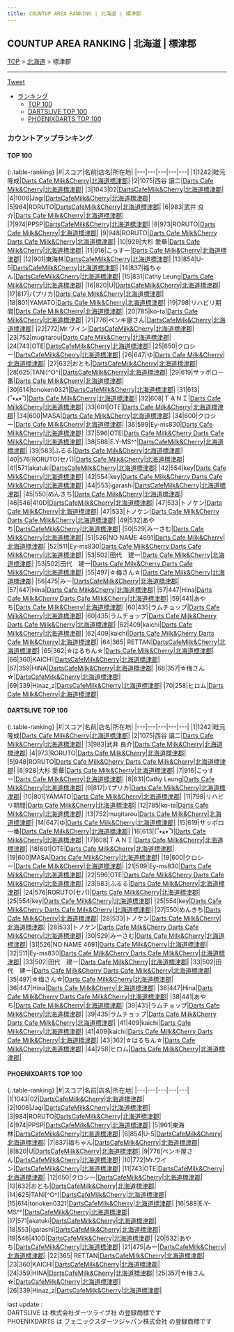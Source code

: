 ```yaml
---
title: COUNTUP AREA RANKING | 北海道 | 標津郡
---
```

## COUNTUP AREA RANKING | 北海道 | 標津郡

[TOP](/darts/rank/) > [北海道](/darts/rank/北海道/) > 標津郡

___

<a href="https://twitter.com/share?ref_src=twsrc%5Etfw" data-text="COUNTUP AREA RANKING | 北海道標津郡" class="twitter-share-button" data-hashtags="DARTSLIVE,PHOENIXDARTS,darts,ダーツ" data-show-count="false">Tweet</a>

* [ランキング](#カウントアップランキング)
    * [TOP 100](#top-100)
    * [DARTSLIVE TOP 100](#dartslive-top-100)
    * [PHOENIXDARTS TOP 100](#phoenixdarts-top-100)

### カウントアップランキング

#### TOP 100



{:.table-ranking}
|#|スコア|名前|店名|所在地|
|---|---|---|---|---|
|1|1242|<span class="rank-name-dl">畦元 隆成</span>|<a href="https://search.dartslive.com/jp/shop/74f2def39f5bf727b21333aee1bd51e4">Darts Cafe Milk&Cherry</a>|<a href="/darts/rank/北海道/標津郡">北海道標津郡</a>|
|2|1075|<span class="rank-name-dl">西谷 譲二</span>|<a href="https://search.dartslive.com/jp/shop/74f2def39f5bf727b21333aee1bd51e4">Darts Cafe Milk&Cherry</a>|<a href="/darts/rank/北海道/標津郡">北海道標津郡</a>|
|3|1043|<span class="rank-name-pd">02</span>|<a href="https://vs.phoenixdarts.com/jp/shop/shopDetailInfo/s_10620?s_seq=10620">DartsCafeMilk&Cherry</a>|<a href="/darts/rank/北海道/標津郡">北海道標津郡</a>|
|4|1006|<span class="rank-name-pd">Jagi</span>|<a href="https://vs.phoenixdarts.com/jp/shop/shopDetailInfo/s_10620?s_seq=10620">DartsCafeMilk&Cherry</a>|<a href="/darts/rank/北海道/標津郡">北海道標津郡</a>|
|5|984|<span class="rank-name-pd">RORUTO</span>|<a href="https://vs.phoenixdarts.com/jp/shop/shopDetailInfo/s_10620?s_seq=10620">DartsCafeMilk&Cherry</a>|<a href="/darts/rank/北海道/標津郡">北海道標津郡</a>|
|6|983|<span class="rank-name-dl">武井 良介</span>|<a href="https://search.dartslive.com/jp/shop/74f2def39f5bf727b21333aee1bd51e4">Darts Cafe Milk&Cherry</a>|<a href="/darts/rank/北海道/標津郡">北海道標津郡</a>|
|7|974|<span class="rank-name-pd">PPSP</span>|<a href="https://vs.phoenixdarts.com/jp/shop/shopDetailInfo/s_10620?s_seq=10620">DartsCafeMilk&Cherry</a>|<a href="/darts/rank/北海道/標津郡">北海道標津郡</a>|
|8|973|<span class="rank-name-dl">RORUTO</span>|<a href="https://search.dartslive.com/jp/shop/74f2def39f5bf727b21333aee1bd51e4">Darts Cafe Milk&Cherry</a>|<a href="/darts/rank/北海道/標津郡">北海道標津郡</a>|
|9|948|<span class="rank-name-dl">RORUTO</span>|<a href="https://search.dartslive.com/jp/shop/74f2def39f5bf727b21333aee1bd51e4">Darts Cafe Milk&Cherry Darts Cafe Milk&Cherry</a>|<a href="/darts/rank/北海道/標津郡">北海道標津郡</a>|
|10|928|<span class="rank-name-dl">大杉 愛華</span>|<a href="https://search.dartslive.com/jp/shop/74f2def39f5bf727b21333aee1bd51e4">Darts Cafe Milk&Cherry</a>|<a href="/darts/rank/北海道/標津郡">北海道標津郡</a>|
|11|916|<span class="rank-name-dl">こっすー</span>|<a href="https://search.dartslive.com/jp/shop/74f2def39f5bf727b21333aee1bd51e4">Darts Cafe Milk&Cherry</a>|<a href="/darts/rank/北海道/標津郡">北海道標津郡</a>|
|12|901|<span class="rank-name-pd">東海林</span>|<a href="https://vs.phoenixdarts.com/jp/shop/shopDetailInfo/s_10620?s_seq=10620">DartsCafeMilk&Cherry</a>|<a href="/darts/rank/北海道/標津郡">北海道標津郡</a>|
|13|854|<span class="rank-name-pd">U-5</span>|<a href="https://vs.phoenixdarts.com/jp/shop/shopDetailInfo/s_10620?s_seq=10620">DartsCafeMilk&Cherry</a>|<a href="/darts/rank/北海道/標津郡">北海道標津郡</a>|
|14|837|<span class="rank-name-pd">福ちゃん</span>|<a href="https://vs.phoenixdarts.com/jp/shop/shopDetailInfo/s_10620?s_seq=10620">DartsCafeMilk&Cherry</a>|<a href="/darts/rank/北海道/標津郡">北海道標津郡</a>|
|15|831|<span class="rank-name-dl">Cathy Leung</span>|<a href="https://search.dartslive.com/jp/shop/74f2def39f5bf727b21333aee1bd51e4">Darts Cafe Milk&Cherry</a>|<a href="/darts/rank/北海道/標津郡">北海道標津郡</a>|
|16|820|<span class="rank-name-pd">U</span>|<a href="https://vs.phoenixdarts.com/jp/shop/shopDetailInfo/s_10620?s_seq=10620">DartsCafeMilk&Cherry</a>|<a href="/darts/rank/北海道/標津郡">北海道標津郡</a>|
|17|817|<span class="rank-name-dl">パプリカ</span>|<a href="https://search.dartslive.com/jp/shop/74f2def39f5bf727b21333aee1bd51e4">Darts Cafe Milk&Cherry</a>|<a href="/darts/rank/北海道/標津郡">北海道標津郡</a>|
|18|801|<span class="rank-name-dl">YAMATO</span>|<a href="https://search.dartslive.com/jp/shop/74f2def39f5bf727b21333aee1bd51e4">Darts Cafe Milk&Cherry</a>|<a href="/darts/rank/北海道/標津郡">北海道標津郡</a>|
|19|798|<span class="rank-name-dl">リハビリ期間</span>|<a href="https://search.dartslive.com/jp/shop/74f2def39f5bf727b21333aee1bd51e4">Darts Cafe Milk&Cherry</a>|<a href="/darts/rank/北海道/標津郡">北海道標津郡</a>|
|20|785|<span class="rank-name-dl">ko-ta</span>|<a href="https://search.dartslive.com/jp/shop/74f2def39f5bf727b21333aee1bd51e4">Darts Cafe Milk&Cherry</a>|<a href="/darts/rank/北海道/標津郡">北海道標津郡</a>|
|21|776|<span class="rank-name-pd">ペンキ屋さん</span>|<a href="https://vs.phoenixdarts.com/jp/shop/shopDetailInfo/s_10620?s_seq=10620">DartsCafeMilk&Cherry</a>|<a href="/darts/rank/北海道/標津郡">北海道標津郡</a>|
|22|772|<span class="rank-name-pd">Mr.ワイン</span>|<a href="https://vs.phoenixdarts.com/jp/shop/shopDetailInfo/s_10620?s_seq=10620">DartsCafeMilk&Cherry</a>|<a href="/darts/rank/北海道/標津郡">北海道標津郡</a>|
|23|752|<span class="rank-name-dl">mugitarou</span>|<a href="https://search.dartslive.com/jp/shop/74f2def39f5bf727b21333aee1bd51e4">Darts Cafe Milk&Cherry</a>|<a href="/darts/rank/北海道/標津郡">北海道標津郡</a>|
|24|743|<span class="rank-name-pd">OTE</span>|<a href="https://vs.phoenixdarts.com/jp/shop/shopDetailInfo/s_10620?s_seq=10620">DartsCafeMilk&Cherry</a>|<a href="/darts/rank/北海道/標津郡">北海道標津郡</a>|
|25|650|<span class="rank-name-pd">クロシー</span>|<a href="https://vs.phoenixdarts.com/jp/shop/shopDetailInfo/s_10620?s_seq=10620">DartsCafeMilk&Cherry</a>|<a href="/darts/rank/北海道/標津郡">北海道標津郡</a>|
|26|647|<span class="rank-name-dl">ゆ</span>|<a href="https://search.dartslive.com/jp/shop/74f2def39f5bf727b21333aee1bd51e4">Darts Cafe Milk&Cherry</a>|<a href="/darts/rank/北海道/標津郡">北海道標津郡</a>|
|27|632|<span class="rank-name-pd">おとも</span>|<a href="https://vs.phoenixdarts.com/jp/shop/shopDetailInfo/s_10620?s_seq=10620">DartsCafeMilk&Cherry</a>|<a href="/darts/rank/北海道/標津郡">北海道標津郡</a>|
|28|625|<span class="rank-name-pd">TANI[^O^]</span>|<a href="https://vs.phoenixdarts.com/jp/shop/shopDetailInfo/s_10620?s_seq=10620">DartsCafeMilk&Cherry</a>|<a href="/darts/rank/北海道/標津郡">北海道標津郡</a>|
|29|619|<span class="rank-name-dl">サッポロ一番</span>|<a href="https://search.dartslive.com/jp/shop/74f2def39f5bf727b21333aee1bd51e4">Darts Cafe Milk&Cherry</a>|<a href="/darts/rank/北海道/標津郡">北海道標津郡</a>|
|30|614|<span class="rank-name-pd">tonoken0321</span>|<a href="https://vs.phoenixdarts.com/jp/shop/shopDetailInfo/s_10620?s_seq=10620">DartsCafeMilk&Cherry</a>|<a href="/darts/rank/北海道/標津郡">北海道標津郡</a>|
|31|613|<span class="rank-name-dl">(՞•ﻌ•՞)</span>|<a href="https://search.dartslive.com/jp/shop/74f2def39f5bf727b21333aee1bd51e4">Darts Cafe Milk&Cherry</a>|<a href="/darts/rank/北海道/標津郡">北海道標津郡</a>|
|32|608|<span class="rank-name-dl">ＴＡＮＩ</span>|<a href="https://search.dartslive.com/jp/shop/74f2def39f5bf727b21333aee1bd51e4">Darts Cafe Milk&Cherry</a>|<a href="/darts/rank/北海道/標津郡">北海道標津郡</a>|
|33|601|<span class="rank-name-dl">OTE</span>|<a href="https://search.dartslive.com/jp/shop/74f2def39f5bf727b21333aee1bd51e4">Darts Cafe Milk&Cherry</a>|<a href="/darts/rank/北海道/標津郡">北海道標津郡</a>|
|34|600|<span class="rank-name-dl">MASA</span>|<a href="https://search.dartslive.com/jp/shop/74f2def39f5bf727b21333aee1bd51e4">Darts Cafe Milk&Cherry</a>|<a href="/darts/rank/北海道/標津郡">北海道標津郡</a>|
|34|600|<span class="rank-name-dl">クロシー</span>|<a href="https://search.dartslive.com/jp/shop/74f2def39f5bf727b21333aee1bd51e4">Darts Cafe Milk&Cherry</a>|<a href="/darts/rank/北海道/標津郡">北海道標津郡</a>|
|36|599|<span class="rank-name-dl">Ey-ms830</span>|<a href="https://search.dartslive.com/jp/shop/74f2def39f5bf727b21333aee1bd51e4">Darts Cafe Milk&Cherry</a>|<a href="/darts/rank/北海道/標津郡">北海道標津郡</a>|
|37|596|<span class="rank-name-dl">OTE</span>|<a href="https://search.dartslive.com/jp/shop/74f2def39f5bf727b21333aee1bd51e4">Darts Cafe Milk&Cherry Darts Cafe Milk&Cherry</a>|<a href="/darts/rank/北海道/標津郡">北海道標津郡</a>|
|38|588|<span class="rank-name-pd">E.Y-MS^^</span>|<a href="https://vs.phoenixdarts.com/jp/shop/shopDetailInfo/s_10620?s_seq=10620">DartsCafeMilk&Cherry</a>|<a href="/darts/rank/北海道/標津郡">北海道標津郡</a>|
|39|583|<span class="rank-name-dl">ふるる</span>|<a href="https://search.dartslive.com/jp/shop/74f2def39f5bf727b21333aee1bd51e4">Darts Cafe Milk&Cherry</a>|<a href="/darts/rank/北海道/標津郡">北海道標津郡</a>|
|40|576|<span class="rank-name-dl">RORUTO(セパ)</span>|<a href="https://search.dartslive.com/jp/shop/74f2def39f5bf727b21333aee1bd51e4">Darts Cafe Milk&Cherry</a>|<a href="/darts/rank/北海道/標津郡">北海道標津郡</a>|
|41|571|<span class="rank-name-pd">akatuki</span>|<a href="https://vs.phoenixdarts.com/jp/shop/shopDetailInfo/s_10620?s_seq=10620">DartsCafeMilk&Cherry</a>|<a href="/darts/rank/北海道/標津郡">北海道標津郡</a>|
|42|554|<span class="rank-name-dl">key</span>|<a href="https://search.dartslive.com/jp/shop/74f2def39f5bf727b21333aee1bd51e4">Darts Cafe Milk&Cherry</a>|<a href="/darts/rank/北海道/標津郡">北海道標津郡</a>|
|42|554|<span class="rank-name-dl">key</span>|<a href="https://search.dartslive.com/jp/shop/74f2def39f5bf727b21333aee1bd51e4">Darts Cafe Milk&Cherry Darts Cafe Milk&Cherry</a>|<a href="/darts/rank/北海道/標津郡">北海道標津郡</a>|
|44|553|<span class="rank-name-pd">igarashi</span>|<a href="https://vs.phoenixdarts.com/jp/shop/shopDetailInfo/s_10620?s_seq=10620">DartsCafeMilk&Cherry</a>|<a href="/darts/rank/北海道/標津郡">北海道標津郡</a>|
|45|550|<span class="rank-name-dl">めんきち</span>|<a href="https://search.dartslive.com/jp/shop/74f2def39f5bf727b21333aee1bd51e4">Darts Cafe Milk&Cherry</a>|<a href="/darts/rank/北海道/標津郡">北海道標津郡</a>|
|46|546|<span class="rank-name-pd">410D</span>|<a href="https://vs.phoenixdarts.com/jp/shop/shopDetailInfo/s_10620?s_seq=10620">DartsCafeMilk&Cherry</a>|<a href="/darts/rank/北海道/標津郡">北海道標津郡</a>|
|47|533|<span class="rank-name-dl">トノケン</span>|<a href="https://search.dartslive.com/jp/shop/74f2def39f5bf727b21333aee1bd51e4">Darts Cafe Milk&Cherry</a>|<a href="/darts/rank/北海道/標津郡">北海道標津郡</a>|
|47|533|<span class="rank-name-dl">トノケン</span>|<a href="https://search.dartslive.com/jp/shop/74f2def39f5bf727b21333aee1bd51e4">Darts Cafe Milk&Cherry Darts Cafe Milk&Cherry</a>|<a href="/darts/rank/北海道/標津郡">北海道標津郡</a>|
|49|532|<span class="rank-name-pd">あやち</span>|<a href="https://vs.phoenixdarts.com/jp/shop/shopDetailInfo/s_10620?s_seq=10620">DartsCafeMilk&Cherry</a>|<a href="/darts/rank/北海道/標津郡">北海道標津郡</a>|
|50|529|<span class="rank-name-dl">みーさむ</span>|<a href="https://search.dartslive.com/jp/shop/74f2def39f5bf727b21333aee1bd51e4">Darts Cafe Milk&Cherry</a>|<a href="/darts/rank/北海道/標津郡">北海道標津郡</a>|
|51|526|<span class="rank-name-dl">NO NAME 4691</span>|<a href="https://search.dartslive.com/jp/shop/74f2def39f5bf727b21333aee1bd51e4">Darts Cafe Milk&Cherry</a>|<a href="/darts/rank/北海道/標津郡">北海道標津郡</a>|
|52|511|<span class="rank-name-dl">Ey-ms830</span>|<a href="https://search.dartslive.com/jp/shop/74f2def39f5bf727b21333aee1bd51e4">Darts Cafe Milk&Cherry Darts Cafe Milk&Cherry</a>|<a href="/darts/rank/北海道/標津郡">北海道標津郡</a>|
|53|502|<span class="rank-name-dl">田代　建一</span>|<a href="https://search.dartslive.com/jp/shop/74f2def39f5bf727b21333aee1bd51e4">Darts Cafe Milk&Cherry</a>|<a href="/darts/rank/北海道/標津郡">北海道標津郡</a>|
|53|502|<span class="rank-name-dl">田代　建一</span>|<a href="https://search.dartslive.com/jp/shop/74f2def39f5bf727b21333aee1bd51e4">Darts Cafe Milk&Cherry Darts Cafe Milk&Cherry</a>|<a href="/darts/rank/北海道/標津郡">北海道標津郡</a>|
|55|497|<span class="rank-name-dl">☆梅さん☆</span>|<a href="https://search.dartslive.com/jp/shop/74f2def39f5bf727b21333aee1bd51e4">Darts Cafe Milk&Cherry</a>|<a href="/darts/rank/北海道/標津郡">北海道標津郡</a>|
|56|475|<span class="rank-name-pd">みー</span>|<a href="https://vs.phoenixdarts.com/jp/shop/shopDetailInfo/s_10620?s_seq=10620">DartsCafeMilk&Cherry</a>|<a href="/darts/rank/北海道/標津郡">北海道標津郡</a>|
|57|447|<span class="rank-name-dl">Hina</span>|<a href="https://search.dartslive.com/jp/shop/74f2def39f5bf727b21333aee1bd51e4">Darts Cafe Milk&Cherry</a>|<a href="/darts/rank/北海道/標津郡">北海道標津郡</a>|
|57|447|<span class="rank-name-dl">Hina</span>|<a href="https://search.dartslive.com/jp/shop/74f2def39f5bf727b21333aee1bd51e4">Darts Cafe Milk&Cherry Darts Cafe Milk&Cherry</a>|<a href="/darts/rank/北海道/標津郡">北海道標津郡</a>|
|59|441|<span class="rank-name-dl">あやち</span>|<a href="https://search.dartslive.com/jp/shop/74f2def39f5bf727b21333aee1bd51e4">Darts Cafe Milk&Cherry</a>|<a href="/darts/rank/北海道/標津郡">北海道標津郡</a>|
|60|435|<span class="rank-name-dl">ラムチョップ</span>|<a href="https://search.dartslive.com/jp/shop/74f2def39f5bf727b21333aee1bd51e4">Darts Cafe Milk&Cherry</a>|<a href="/darts/rank/北海道/標津郡">北海道標津郡</a>|
|60|435|<span class="rank-name-dl">ラムチョップ</span>|<a href="https://search.dartslive.com/jp/shop/74f2def39f5bf727b21333aee1bd51e4">Darts Cafe Milk&Cherry Darts Cafe Milk&Cherry</a>|<a href="/darts/rank/北海道/標津郡">北海道標津郡</a>|
|62|409|<span class="rank-name-dl">kaichi</span>|<a href="https://search.dartslive.com/jp/shop/74f2def39f5bf727b21333aee1bd51e4">Darts Cafe Milk&Cherry</a>|<a href="/darts/rank/北海道/標津郡">北海道標津郡</a>|
|62|409|<span class="rank-name-dl">kaichi</span>|<a href="https://search.dartslive.com/jp/shop/74f2def39f5bf727b21333aee1bd51e4">Darts Cafe Milk&Cherry Darts Cafe Milk&Cherry</a>|<a href="/darts/rank/北海道/標津郡">北海道標津郡</a>|
|64|365|<span class="rank-name-pd"> RETTAN</span>|<a href="https://vs.phoenixdarts.com/jp/shop/shopDetailInfo/s_10620?s_seq=10620">DartsCafeMilk&Cherry</a>|<a href="/darts/rank/北海道/標津郡">北海道標津郡</a>|
|65|362|<span class="rank-name-dl">☆はるちん☆</span>|<a href="https://search.dartslive.com/jp/shop/74f2def39f5bf727b21333aee1bd51e4">Darts Cafe Milk&Cherry</a>|<a href="/darts/rank/北海道/標津郡">北海道標津郡</a>|
|66|360|<span class="rank-name-pd">KAICHI</span>|<a href="https://vs.phoenixdarts.com/jp/shop/shopDetailInfo/s_10620?s_seq=10620">DartsCafeMilk&Cherry</a>|<a href="/darts/rank/北海道/標津郡">北海道標津郡</a>|
|67|359|<span class="rank-name-pd">HINA</span>|<a href="https://vs.phoenixdarts.com/jp/shop/shopDetailInfo/s_10620?s_seq=10620">DartsCafeMilk&Cherry</a>|<a href="/darts/rank/北海道/標津郡">北海道標津郡</a>|
|68|357|<span class="rank-name-pd">☆梅さん☆</span>|<a href="https://vs.phoenixdarts.com/jp/shop/shopDetailInfo/s_10620?s_seq=10620">DartsCafeMilk&Cherry</a>|<a href="/darts/rank/北海道/標津郡">北海道標津郡</a>|
|69|339|<span class="rank-name-pd">Hinaz_z</span>|<a href="https://vs.phoenixdarts.com/jp/shop/shopDetailInfo/s_10620?s_seq=10620">DartsCafeMilk&Cherry</a>|<a href="/darts/rank/北海道/標津郡">北海道標津郡</a>|
|70|258|<span class="rank-name-dl">ヒロム</span>|<a href="https://search.dartslive.com/jp/shop/74f2def39f5bf727b21333aee1bd51e4">Darts Cafe Milk&Cherry</a>|<a href="/darts/rank/北海道/標津郡">北海道標津郡</a>|


#### DARTSLIVE TOP 100



{:.table-ranking}
|#|スコア|名前|店名|所在地|
|---|---|---|---|---|
|1|1242|<span class="rank-name-dl">畦元 隆成</span>|<a href="https://search.dartslive.com/jp/shop/74f2def39f5bf727b21333aee1bd51e4">Darts Cafe Milk&Cherry</a>|<a href="/darts/rank/北海道/標津郡">北海道標津郡</a>|
|2|1075|<span class="rank-name-dl">西谷 譲二</span>|<a href="https://search.dartslive.com/jp/shop/74f2def39f5bf727b21333aee1bd51e4">Darts Cafe Milk&Cherry</a>|<a href="/darts/rank/北海道/標津郡">北海道標津郡</a>|
|3|983|<span class="rank-name-dl">武井 良介</span>|<a href="https://search.dartslive.com/jp/shop/74f2def39f5bf727b21333aee1bd51e4">Darts Cafe Milk&Cherry</a>|<a href="/darts/rank/北海道/標津郡">北海道標津郡</a>|
|4|973|<span class="rank-name-dl">RORUTO</span>|<a href="https://search.dartslive.com/jp/shop/74f2def39f5bf727b21333aee1bd51e4">Darts Cafe Milk&Cherry</a>|<a href="/darts/rank/北海道/標津郡">北海道標津郡</a>|
|5|948|<span class="rank-name-dl">RORUTO</span>|<a href="https://search.dartslive.com/jp/shop/74f2def39f5bf727b21333aee1bd51e4">Darts Cafe Milk&Cherry Darts Cafe Milk&Cherry</a>|<a href="/darts/rank/北海道/標津郡">北海道標津郡</a>|
|6|928|<span class="rank-name-dl">大杉 愛華</span>|<a href="https://search.dartslive.com/jp/shop/74f2def39f5bf727b21333aee1bd51e4">Darts Cafe Milk&Cherry</a>|<a href="/darts/rank/北海道/標津郡">北海道標津郡</a>|
|7|916|<span class="rank-name-dl">こっすー</span>|<a href="https://search.dartslive.com/jp/shop/74f2def39f5bf727b21333aee1bd51e4">Darts Cafe Milk&Cherry</a>|<a href="/darts/rank/北海道/標津郡">北海道標津郡</a>|
|8|831|<span class="rank-name-dl">Cathy Leung</span>|<a href="https://search.dartslive.com/jp/shop/74f2def39f5bf727b21333aee1bd51e4">Darts Cafe Milk&Cherry</a>|<a href="/darts/rank/北海道/標津郡">北海道標津郡</a>|
|9|817|<span class="rank-name-dl">パプリカ</span>|<a href="https://search.dartslive.com/jp/shop/74f2def39f5bf727b21333aee1bd51e4">Darts Cafe Milk&Cherry</a>|<a href="/darts/rank/北海道/標津郡">北海道標津郡</a>|
|10|801|<span class="rank-name-dl">YAMATO</span>|<a href="https://search.dartslive.com/jp/shop/74f2def39f5bf727b21333aee1bd51e4">Darts Cafe Milk&Cherry</a>|<a href="/darts/rank/北海道/標津郡">北海道標津郡</a>|
|11|798|<span class="rank-name-dl">リハビリ期間</span>|<a href="https://search.dartslive.com/jp/shop/74f2def39f5bf727b21333aee1bd51e4">Darts Cafe Milk&Cherry</a>|<a href="/darts/rank/北海道/標津郡">北海道標津郡</a>|
|12|785|<span class="rank-name-dl">ko-ta</span>|<a href="https://search.dartslive.com/jp/shop/74f2def39f5bf727b21333aee1bd51e4">Darts Cafe Milk&Cherry</a>|<a href="/darts/rank/北海道/標津郡">北海道標津郡</a>|
|13|752|<span class="rank-name-dl">mugitarou</span>|<a href="https://search.dartslive.com/jp/shop/74f2def39f5bf727b21333aee1bd51e4">Darts Cafe Milk&Cherry</a>|<a href="/darts/rank/北海道/標津郡">北海道標津郡</a>|
|14|647|<span class="rank-name-dl">ゆ</span>|<a href="https://search.dartslive.com/jp/shop/74f2def39f5bf727b21333aee1bd51e4">Darts Cafe Milk&Cherry</a>|<a href="/darts/rank/北海道/標津郡">北海道標津郡</a>|
|15|619|<span class="rank-name-dl">サッポロ一番</span>|<a href="https://search.dartslive.com/jp/shop/74f2def39f5bf727b21333aee1bd51e4">Darts Cafe Milk&Cherry</a>|<a href="/darts/rank/北海道/標津郡">北海道標津郡</a>|
|16|613|<span class="rank-name-dl">(՞•ﻌ•՞)</span>|<a href="https://search.dartslive.com/jp/shop/74f2def39f5bf727b21333aee1bd51e4">Darts Cafe Milk&Cherry</a>|<a href="/darts/rank/北海道/標津郡">北海道標津郡</a>|
|17|608|<span class="rank-name-dl">ＴＡＮＩ</span>|<a href="https://search.dartslive.com/jp/shop/74f2def39f5bf727b21333aee1bd51e4">Darts Cafe Milk&Cherry</a>|<a href="/darts/rank/北海道/標津郡">北海道標津郡</a>|
|18|601|<span class="rank-name-dl">OTE</span>|<a href="https://search.dartslive.com/jp/shop/74f2def39f5bf727b21333aee1bd51e4">Darts Cafe Milk&Cherry</a>|<a href="/darts/rank/北海道/標津郡">北海道標津郡</a>|
|19|600|<span class="rank-name-dl">MASA</span>|<a href="https://search.dartslive.com/jp/shop/74f2def39f5bf727b21333aee1bd51e4">Darts Cafe Milk&Cherry</a>|<a href="/darts/rank/北海道/標津郡">北海道標津郡</a>|
|19|600|<span class="rank-name-dl">クロシー</span>|<a href="https://search.dartslive.com/jp/shop/74f2def39f5bf727b21333aee1bd51e4">Darts Cafe Milk&Cherry</a>|<a href="/darts/rank/北海道/標津郡">北海道標津郡</a>|
|21|599|<span class="rank-name-dl">Ey-ms830</span>|<a href="https://search.dartslive.com/jp/shop/74f2def39f5bf727b21333aee1bd51e4">Darts Cafe Milk&Cherry</a>|<a href="/darts/rank/北海道/標津郡">北海道標津郡</a>|
|22|596|<span class="rank-name-dl">OTE</span>|<a href="https://search.dartslive.com/jp/shop/74f2def39f5bf727b21333aee1bd51e4">Darts Cafe Milk&Cherry Darts Cafe Milk&Cherry</a>|<a href="/darts/rank/北海道/標津郡">北海道標津郡</a>|
|23|583|<span class="rank-name-dl">ふるる</span>|<a href="https://search.dartslive.com/jp/shop/74f2def39f5bf727b21333aee1bd51e4">Darts Cafe Milk&Cherry</a>|<a href="/darts/rank/北海道/標津郡">北海道標津郡</a>|
|24|576|<span class="rank-name-dl">RORUTO(セパ)</span>|<a href="https://search.dartslive.com/jp/shop/74f2def39f5bf727b21333aee1bd51e4">Darts Cafe Milk&Cherry</a>|<a href="/darts/rank/北海道/標津郡">北海道標津郡</a>|
|25|554|<span class="rank-name-dl">key</span>|<a href="https://search.dartslive.com/jp/shop/74f2def39f5bf727b21333aee1bd51e4">Darts Cafe Milk&Cherry</a>|<a href="/darts/rank/北海道/標津郡">北海道標津郡</a>|
|25|554|<span class="rank-name-dl">key</span>|<a href="https://search.dartslive.com/jp/shop/74f2def39f5bf727b21333aee1bd51e4">Darts Cafe Milk&Cherry Darts Cafe Milk&Cherry</a>|<a href="/darts/rank/北海道/標津郡">北海道標津郡</a>|
|27|550|<span class="rank-name-dl">めんきち</span>|<a href="https://search.dartslive.com/jp/shop/74f2def39f5bf727b21333aee1bd51e4">Darts Cafe Milk&Cherry</a>|<a href="/darts/rank/北海道/標津郡">北海道標津郡</a>|
|28|533|<span class="rank-name-dl">トノケン</span>|<a href="https://search.dartslive.com/jp/shop/74f2def39f5bf727b21333aee1bd51e4">Darts Cafe Milk&Cherry</a>|<a href="/darts/rank/北海道/標津郡">北海道標津郡</a>|
|28|533|<span class="rank-name-dl">トノケン</span>|<a href="https://search.dartslive.com/jp/shop/74f2def39f5bf727b21333aee1bd51e4">Darts Cafe Milk&Cherry Darts Cafe Milk&Cherry</a>|<a href="/darts/rank/北海道/標津郡">北海道標津郡</a>|
|30|529|<span class="rank-name-dl">みーさむ</span>|<a href="https://search.dartslive.com/jp/shop/74f2def39f5bf727b21333aee1bd51e4">Darts Cafe Milk&Cherry</a>|<a href="/darts/rank/北海道/標津郡">北海道標津郡</a>|
|31|526|<span class="rank-name-dl">NO NAME 4691</span>|<a href="https://search.dartslive.com/jp/shop/74f2def39f5bf727b21333aee1bd51e4">Darts Cafe Milk&Cherry</a>|<a href="/darts/rank/北海道/標津郡">北海道標津郡</a>|
|32|511|<span class="rank-name-dl">Ey-ms830</span>|<a href="https://search.dartslive.com/jp/shop/74f2def39f5bf727b21333aee1bd51e4">Darts Cafe Milk&Cherry Darts Cafe Milk&Cherry</a>|<a href="/darts/rank/北海道/標津郡">北海道標津郡</a>|
|33|502|<span class="rank-name-dl">田代　建一</span>|<a href="https://search.dartslive.com/jp/shop/74f2def39f5bf727b21333aee1bd51e4">Darts Cafe Milk&Cherry</a>|<a href="/darts/rank/北海道/標津郡">北海道標津郡</a>|
|33|502|<span class="rank-name-dl">田代　建一</span>|<a href="https://search.dartslive.com/jp/shop/74f2def39f5bf727b21333aee1bd51e4">Darts Cafe Milk&Cherry Darts Cafe Milk&Cherry</a>|<a href="/darts/rank/北海道/標津郡">北海道標津郡</a>|
|35|497|<span class="rank-name-dl">☆梅さん☆</span>|<a href="https://search.dartslive.com/jp/shop/74f2def39f5bf727b21333aee1bd51e4">Darts Cafe Milk&Cherry</a>|<a href="/darts/rank/北海道/標津郡">北海道標津郡</a>|
|36|447|<span class="rank-name-dl">Hina</span>|<a href="https://search.dartslive.com/jp/shop/74f2def39f5bf727b21333aee1bd51e4">Darts Cafe Milk&Cherry</a>|<a href="/darts/rank/北海道/標津郡">北海道標津郡</a>|
|36|447|<span class="rank-name-dl">Hina</span>|<a href="https://search.dartslive.com/jp/shop/74f2def39f5bf727b21333aee1bd51e4">Darts Cafe Milk&Cherry Darts Cafe Milk&Cherry</a>|<a href="/darts/rank/北海道/標津郡">北海道標津郡</a>|
|38|441|<span class="rank-name-dl">あやち</span>|<a href="https://search.dartslive.com/jp/shop/74f2def39f5bf727b21333aee1bd51e4">Darts Cafe Milk&Cherry</a>|<a href="/darts/rank/北海道/標津郡">北海道標津郡</a>|
|39|435|<span class="rank-name-dl">ラムチョップ</span>|<a href="https://search.dartslive.com/jp/shop/74f2def39f5bf727b21333aee1bd51e4">Darts Cafe Milk&Cherry</a>|<a href="/darts/rank/北海道/標津郡">北海道標津郡</a>|
|39|435|<span class="rank-name-dl">ラムチョップ</span>|<a href="https://search.dartslive.com/jp/shop/74f2def39f5bf727b21333aee1bd51e4">Darts Cafe Milk&Cherry Darts Cafe Milk&Cherry</a>|<a href="/darts/rank/北海道/標津郡">北海道標津郡</a>|
|41|409|<span class="rank-name-dl">kaichi</span>|<a href="https://search.dartslive.com/jp/shop/74f2def39f5bf727b21333aee1bd51e4">Darts Cafe Milk&Cherry</a>|<a href="/darts/rank/北海道/標津郡">北海道標津郡</a>|
|41|409|<span class="rank-name-dl">kaichi</span>|<a href="https://search.dartslive.com/jp/shop/74f2def39f5bf727b21333aee1bd51e4">Darts Cafe Milk&Cherry Darts Cafe Milk&Cherry</a>|<a href="/darts/rank/北海道/標津郡">北海道標津郡</a>|
|43|362|<span class="rank-name-dl">☆はるちん☆</span>|<a href="https://search.dartslive.com/jp/shop/74f2def39f5bf727b21333aee1bd51e4">Darts Cafe Milk&Cherry</a>|<a href="/darts/rank/北海道/標津郡">北海道標津郡</a>|
|44|258|<span class="rank-name-dl">ヒロム</span>|<a href="https://search.dartslive.com/jp/shop/74f2def39f5bf727b21333aee1bd51e4">Darts Cafe Milk&Cherry</a>|<a href="/darts/rank/北海道/標津郡">北海道標津郡</a>|


#### PHOENIXDARTS TOP 100



{:.table-ranking}
|#|スコア|名前|店名|所在地|
|---|---|---|---|---|
|1|1043|<span class="rank-name-pd">02</span>|<a href="https://vs.phoenixdarts.com/jp/shop/shopDetailInfo/s_10620?s_seq=10620">DartsCafeMilk&Cherry</a>|<a href="/darts/rank/北海道/標津郡">北海道標津郡</a>|
|2|1006|<span class="rank-name-pd">Jagi</span>|<a href="https://vs.phoenixdarts.com/jp/shop/shopDetailInfo/s_10620?s_seq=10620">DartsCafeMilk&Cherry</a>|<a href="/darts/rank/北海道/標津郡">北海道標津郡</a>|
|3|984|<span class="rank-name-pd">RORUTO</span>|<a href="https://vs.phoenixdarts.com/jp/shop/shopDetailInfo/s_10620?s_seq=10620">DartsCafeMilk&Cherry</a>|<a href="/darts/rank/北海道/標津郡">北海道標津郡</a>|
|4|974|<span class="rank-name-pd">PPSP</span>|<a href="https://vs.phoenixdarts.com/jp/shop/shopDetailInfo/s_10620?s_seq=10620">DartsCafeMilk&Cherry</a>|<a href="/darts/rank/北海道/標津郡">北海道標津郡</a>|
|5|901|<span class="rank-name-pd">東海林</span>|<a href="https://vs.phoenixdarts.com/jp/shop/shopDetailInfo/s_10620?s_seq=10620">DartsCafeMilk&Cherry</a>|<a href="/darts/rank/北海道/標津郡">北海道標津郡</a>|
|6|854|<span class="rank-name-pd">U-5</span>|<a href="https://vs.phoenixdarts.com/jp/shop/shopDetailInfo/s_10620?s_seq=10620">DartsCafeMilk&Cherry</a>|<a href="/darts/rank/北海道/標津郡">北海道標津郡</a>|
|7|837|<span class="rank-name-pd">福ちゃん</span>|<a href="https://vs.phoenixdarts.com/jp/shop/shopDetailInfo/s_10620?s_seq=10620">DartsCafeMilk&Cherry</a>|<a href="/darts/rank/北海道/標津郡">北海道標津郡</a>|
|8|820|<span class="rank-name-pd">U</span>|<a href="https://vs.phoenixdarts.com/jp/shop/shopDetailInfo/s_10620?s_seq=10620">DartsCafeMilk&Cherry</a>|<a href="/darts/rank/北海道/標津郡">北海道標津郡</a>|
|9|776|<span class="rank-name-pd">ペンキ屋さん</span>|<a href="https://vs.phoenixdarts.com/jp/shop/shopDetailInfo/s_10620?s_seq=10620">DartsCafeMilk&Cherry</a>|<a href="/darts/rank/北海道/標津郡">北海道標津郡</a>|
|10|772|<span class="rank-name-pd">Mr.ワイン</span>|<a href="https://vs.phoenixdarts.com/jp/shop/shopDetailInfo/s_10620?s_seq=10620">DartsCafeMilk&Cherry</a>|<a href="/darts/rank/北海道/標津郡">北海道標津郡</a>|
|11|743|<span class="rank-name-pd">OTE</span>|<a href="https://vs.phoenixdarts.com/jp/shop/shopDetailInfo/s_10620?s_seq=10620">DartsCafeMilk&Cherry</a>|<a href="/darts/rank/北海道/標津郡">北海道標津郡</a>|
|12|650|<span class="rank-name-pd">クロシー</span>|<a href="https://vs.phoenixdarts.com/jp/shop/shopDetailInfo/s_10620?s_seq=10620">DartsCafeMilk&Cherry</a>|<a href="/darts/rank/北海道/標津郡">北海道標津郡</a>|
|13|632|<span class="rank-name-pd">おとも</span>|<a href="https://vs.phoenixdarts.com/jp/shop/shopDetailInfo/s_10620?s_seq=10620">DartsCafeMilk&Cherry</a>|<a href="/darts/rank/北海道/標津郡">北海道標津郡</a>|
|14|625|<span class="rank-name-pd">TANI[^O^]</span>|<a href="https://vs.phoenixdarts.com/jp/shop/shopDetailInfo/s_10620?s_seq=10620">DartsCafeMilk&Cherry</a>|<a href="/darts/rank/北海道/標津郡">北海道標津郡</a>|
|15|614|<span class="rank-name-pd">tonoken0321</span>|<a href="https://vs.phoenixdarts.com/jp/shop/shopDetailInfo/s_10620?s_seq=10620">DartsCafeMilk&Cherry</a>|<a href="/darts/rank/北海道/標津郡">北海道標津郡</a>|
|16|588|<span class="rank-name-pd">E.Y-MS^^</span>|<a href="https://vs.phoenixdarts.com/jp/shop/shopDetailInfo/s_10620?s_seq=10620">DartsCafeMilk&Cherry</a>|<a href="/darts/rank/北海道/標津郡">北海道標津郡</a>|
|17|571|<span class="rank-name-pd">akatuki</span>|<a href="https://vs.phoenixdarts.com/jp/shop/shopDetailInfo/s_10620?s_seq=10620">DartsCafeMilk&Cherry</a>|<a href="/darts/rank/北海道/標津郡">北海道標津郡</a>|
|18|553|<span class="rank-name-pd">igarashi</span>|<a href="https://vs.phoenixdarts.com/jp/shop/shopDetailInfo/s_10620?s_seq=10620">DartsCafeMilk&Cherry</a>|<a href="/darts/rank/北海道/標津郡">北海道標津郡</a>|
|19|546|<span class="rank-name-pd">410D</span>|<a href="https://vs.phoenixdarts.com/jp/shop/shopDetailInfo/s_10620?s_seq=10620">DartsCafeMilk&Cherry</a>|<a href="/darts/rank/北海道/標津郡">北海道標津郡</a>|
|20|532|<span class="rank-name-pd">あやち</span>|<a href="https://vs.phoenixdarts.com/jp/shop/shopDetailInfo/s_10620?s_seq=10620">DartsCafeMilk&Cherry</a>|<a href="/darts/rank/北海道/標津郡">北海道標津郡</a>|
|21|475|<span class="rank-name-pd">みー</span>|<a href="https://vs.phoenixdarts.com/jp/shop/shopDetailInfo/s_10620?s_seq=10620">DartsCafeMilk&Cherry</a>|<a href="/darts/rank/北海道/標津郡">北海道標津郡</a>|
|22|365|<span class="rank-name-pd"> RETTAN</span>|<a href="https://vs.phoenixdarts.com/jp/shop/shopDetailInfo/s_10620?s_seq=10620">DartsCafeMilk&Cherry</a>|<a href="/darts/rank/北海道/標津郡">北海道標津郡</a>|
|23|360|<span class="rank-name-pd">KAICHI</span>|<a href="https://vs.phoenixdarts.com/jp/shop/shopDetailInfo/s_10620?s_seq=10620">DartsCafeMilk&Cherry</a>|<a href="/darts/rank/北海道/標津郡">北海道標津郡</a>|
|24|359|<span class="rank-name-pd">HINA</span>|<a href="https://vs.phoenixdarts.com/jp/shop/shopDetailInfo/s_10620?s_seq=10620">DartsCafeMilk&Cherry</a>|<a href="/darts/rank/北海道/標津郡">北海道標津郡</a>|
|25|357|<span class="rank-name-pd">☆梅さん☆</span>|<a href="https://vs.phoenixdarts.com/jp/shop/shopDetailInfo/s_10620?s_seq=10620">DartsCafeMilk&Cherry</a>|<a href="/darts/rank/北海道/標津郡">北海道標津郡</a>|
|26|339|<span class="rank-name-pd">Hinaz_z</span>|<a href="https://vs.phoenixdarts.com/jp/shop/shopDetailInfo/s_10620?s_seq=10620">DartsCafeMilk&Cherry</a>|<a href="/darts/rank/北海道/標津郡">北海道標津郡</a>|


<div class="footer border-top border-gray-light mt-5 pt-3 text-right text-gray">
    last update : <span style="font-weight: italic" id="foot_last_modified"></span><br />
    DARTSLIVE は 株式会社ダーツライブ社 の登録商標です<br />
    PHOENIXDARTS は フェニックスダーツジャパン株式会社 の登録商標です<br />
</div>

<script src="https://cdnjs.cloudflare.com/ajax/libs/jquery.tablesorter/2.31.3/js/jquery.tablesorter.min.js" integrity="sha512-qzgd5cYSZcosqpzpn7zF2ZId8f/8CHmFKZ8j7mU4OUXTNRd5g+ZHBPsgKEwoqxCtdQvExE5LprwwPAgoicguNg==" crossorigin="anonymous" referrerpolicy="no-referrer"></script>
<link rel="stylesheet" href="https://cdnjs.cloudflare.com/ajax/libs/jquery.tablesorter/2.31.3/css/theme.default.min.css" integrity="sha512-wghhOJkjQX0Lh3NSWvNKeZ0ZpNn+SPVXX1Qyc9OCaogADktxrBiBdKGDoqVUOyhStvMBmJQ8ZdMHiR3wuEq8+w==" crossorigin="anonymous" referrerpolicy="no-referrer" />
<script>
$(function() {
    $(".table-ranking").tablesorter({sortList:[[0, 0]]});
    $("#foot_last_modified").text(formatDate(new Date(document.lastModified), 'yyyy-MM-dd HH:mm:ss'));
});
</script>

<script async src="https://platform.twitter.com/widgets.js" charset="utf-8"></script>